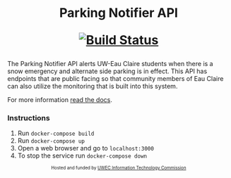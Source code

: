 <h1 align="center">
Parking Notifier API

[![Build Status](https://travis-ci.org/UWEC-ITC/parkingNotifier-API.svg?branch=dev)](https://travis-ci.org/UWEC-ITC/parkingNotifier-API)
</h1>

The Parking Notifier API alerts UW-Eau Claire students when there is a snow emergency and alternate side parking is in effect. This API has endpoints that are public facing so that community members of Eau Claire can also utilize the monitoring that is built into this system. 

For more information [read the docs](docs/README.md).

### Instructions
1. Run `docker-compose build`
2. Run `docker-compose up`
3. Open a web browser and go to `localhost:3000`
4. To stop the service run `docker-compose down`

<div align="center"><sup><sub align="center">Hosted and funded by <a href="http://www.uwec.edu/StudentSenate/commissions/itc/">UWEC Information Technology Commission</a></sub></sup></div>
